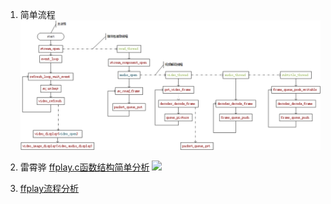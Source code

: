 1. 简单流程
![](ffplay.png)

2. 雷霄骅 [ffplay.c函数结构简单分析](http://blog.csdn.net/leixiaohua1020/article/details/39762143)
![](http://img.my.csdn.net/uploads/201410/04/1412352241_8878.jpg)

3. [ffplay流程分析](http://zzhhui.blog.sohu.com/304810230.html)